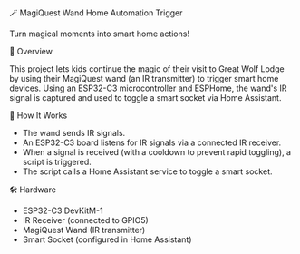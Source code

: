 🪄 MagiQuest Wand Home Automation Trigger

Turn magical moments into smart home actions!

📖 Overview

This project lets kids continue the magic of their visit to Great Wolf Lodge by using their MagiQuest wand (an IR transmitter) to trigger smart home devices. Using an ESP32-C3 microcontroller and ESPHome, the wand's IR signal is captured and used to toggle a smart socket via Home Assistant.

🧠 How It Works

* The wand sends IR signals.
* An ESP32-C3 board listens for IR signals via a connected IR receiver.
* When a signal is received (with a cooldown to prevent rapid toggling), a script is triggered.
* The script calls a Home Assistant service to toggle a smart socket.
  
🛠️ Hardware

* ESP32-C3 DevKitM-1
* IR Receiver (connected to GPIO5)
* MagiQuest Wand (IR transmitter)
* Smart Socket (configured in Home Assistant)
